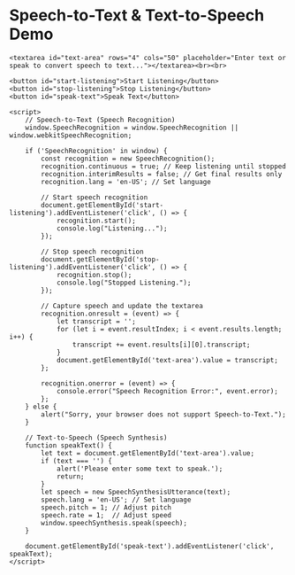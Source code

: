 <!DOCTYPE html>
<html lang="en">
<head>
    <meta charset="UTF-8">
    <meta name="viewport" content="width=device-width, initial-scale=1.0">
    <title>Speech-to-Text & Text-to-Speech</title>
</head>
<body>
    <h1>Speech-to-Text & Text-to-Speech Demo</h1>

    <textarea id="text-area" rows="4" cols="50" placeholder="Enter text or speak to convert speech to text..."></textarea><br><br>

    <button id="start-listening">Start Listening</button>
    <button id="stop-listening">Stop Listening</button>
    <button id="speak-text">Speak Text</button>

    <script>
        // Speech-to-Text (Speech Recognition)
        window.SpeechRecognition = window.SpeechRecognition || window.webkitSpeechRecognition;
        
        if ('SpeechRecognition' in window) {
            const recognition = new SpeechRecognition();
            recognition.continuous = true; // Keep listening until stopped
            recognition.interimResults = false; // Get final results only
            recognition.lang = 'en-US'; // Set language

            // Start speech recognition
            document.getElementById('start-listening').addEventListener('click', () => {
                recognition.start();
                console.log("Listening...");
            });

            // Stop speech recognition
            document.getElementById('stop-listening').addEventListener('click', () => {
                recognition.stop();
                console.log("Stopped Listening.");
            });

            // Capture speech and update the textarea
            recognition.onresult = (event) => {
                let transcript = '';
                for (let i = event.resultIndex; i < event.results.length; i++) {
                    transcript += event.results[i][0].transcript;
                }
                document.getElementById('text-area').value = transcript;
            };

            recognition.onerror = (event) => {
                console.error("Speech Recognition Error:", event.error);
            };
        } else {
            alert("Sorry, your browser does not support Speech-to-Text.");
        }

        // Text-to-Speech (Speech Synthesis)
        function speakText() {
            let text = document.getElementById('text-area').value;
            if (text === '') {
                alert('Please enter some text to speak.');
                return;
            }
            let speech = new SpeechSynthesisUtterance(text);
            speech.lang = 'en-US'; // Set language
            speech.pitch = 1; // Adjust pitch
            speech.rate = 1;  // Adjust speed
            window.speechSynthesis.speak(speech);
        }

        document.getElementById('speak-text').addEventListener('click', speakText);
    </script>
</body>
</html>
